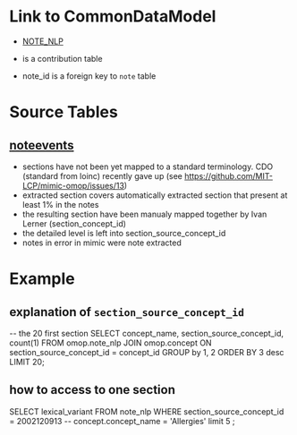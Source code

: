 # Link to CommonDataModel
- [NOTE_NLP](https://github.com/OHDSI/CommonDataModel/wiki/NOTE_NLP)

- is a contribution table
- note_id is a foreign key to `note` table

# Source Tables

## [noteevents](https://mimic.physionet.org/mimictables/noteevents/)

- sections have not been yet mapped to a standard terminology. CDO (standard from loinc) recently gave up (see https://github.com/MIT-LCP/mimic-omop/issues/13)
- extracted section covers automatically extracted section that present at least 1% in the notes
- the resulting section have been manualy mapped together by Ivan Lerner (section_concept_id)
- the detailed level is left into section_source_concept_id
- notes in error in mimic were note extracted

# Example

## explanation of `section_source_concept_id`
-- the 20 first section
SELECT concept_name, section_source_concept_id, count(1)
FROM omop.note_nlp 
JOIN omop.concept ON section_source_concept_id = concept_id
GROUP by 1, 2 ORDER BY 3 desc LIMIT 20;

## how to access to one section
SELECT lexical_variant 
FROM note_nlp
WHERE section_source_concept_id = 2002120913  -- concept.concept_name = 'Allergies' 
limit 5 ;
